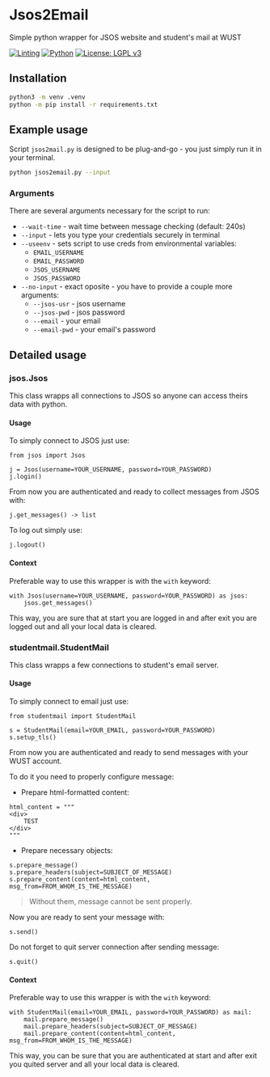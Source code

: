 # Jsos2Email

Simple python wrapper for JSOS website and student's mail at WUST

[![Linting](https://github.com/TheArqsz/Jsos2Email/actions/workflows/linting.yml/badge.svg?branch=master)](https://github.com/TheArqsz/Jsos2Email/actions)
[![Python](https://img.shields.io/badge/python-3.7%20%7C%203.8%20%7C%203.9-blue?style=flat&logo=python)](https://www.python.org/)
[![License: LGPL v3](https://img.shields.io/badge/License-LGPL_v3-blue.svg)](https://www.gnu.org/licenses/lgpl-3.0)

## Installation

```bash
python3 -m venv .venv
python -m pip install -r requirements.txt
```

## Example usage

Script `jsos2mail.py` is designed to be plug-and-go - you just simply run it in your terminal.

```bash
python jsos2email.py --input
```

### Arguments

There are several arguments necessary for the script to run:

- `--wait-time` - wait time between message checking (default: 240s)
- `--input` - lets you type your credentials securely in terminal
- `--useenv` - sets script to use creds from environmental variables:
    - `EMAIL_USERNAME`
    - `EMAIL_PASSWORD`
    - `JSOS_USERNAME`
    - `JSOS_PASSWORD`
- `--no-input` - exact oposite - you have to provide a couple more arguments:
    - `--jsos-usr` - jsos username
    - `--jsos-pwd` - jsos password
    - `--email` - your email
    - `--email-pwd` - your email's password


## Detailed usage

### jsos.Jsos

This class wrapps all connections to JSOS so anyone can access theirs data with python.

#### Usage

To simply connect to JSOS just use:

```python3
from jsos import Jsos

j = Jsos(username=YOUR_USERNAME, password=YOUR_PASSWORD)
j.login()
```

From now you are authenticated and ready to collect messages from JSOS with:

```python3
j.get_messages() -> list
```

To log out simply use:

```python3
j.logout()
```

#### Context

Preferable way to use this wrapper is with the `with` keyword:

```python3
with Jsos(username=YOUR_USERNAME, password=YOUR_PASSWORD) as jsos:
    jsos.get_messages()
```

This way, you are sure that at start you are logged in and after exit you are logged out and all your local data is cleared.

### studentmail.StudentMail

This class wrapps a few connections to student's email server.

#### Usage

To simply connect to email just use:

```python3
from studentmail import StudentMail

s = StudentMail(email=YOUR_EMAIL, password=YOUR_PASSWORD)
s.setup_tls()
```

From now you are authenticated and ready to send messages with your WUST account. 

To do it you need to properly configure message:

- Prepare html-formatted content:

```python3
html_content = """
<div>
    TEST
</div>
"""
```

- Prepare necessary objects:

```python3
s.prepare_message()
s.prepare_headers(subject=SUBJECT_OF_MESSAGE)
s.prepare_content(content=html_content, msg_from=FROM_WHOM_IS_THE_MESSAGE)
```

> Without them, message cannot be sent properly.

Now you are ready to sent your message with:

```python3
s.send()
```

Do not forget to quit server connection after sending message:

```python3
s.quit()
```

#### Context

Preferable way to use this wrapper is with the `with` keyword:

```python3
with StudentMail(email=YOUR_EMAIL, password=YOUR_PASSWORD) as mail:
    mail.prepare_message()
    mail.prepare_headers(subject=SUBJECT_OF_MESSAGE)
    mail.prepare_content(content=html_content, msg_from=FROM_WHOM_IS_THE_MESSAGE)
```

This way, you can be sure that you are authenticated at start and after exit you quited server and all your local data is cleared.
